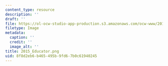 ```yaml
---
content_type: resource
description: ''
draft: ''
file: https://ol-ocw-studio-app-production.s3.amazonaws.com/ocw-www/2015_educator.png
filetype: Image
metadata:
  caption: ''
  credit: ''
  image_alt: ''
title: 2015_Educator.png
uid: 8f8d2eb6-b465-495b-9fd6-7b0c61940245
---
```

